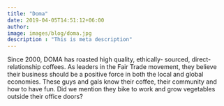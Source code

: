 ```yaml
---
title: "Doma"
date: 2019-04-05T14:51:12+06:00
author: 
image: images/blog/doma.jpg
description : "This is meta description"
---
```


Since 2000, DOMA has roasted high quality, ethically- sourced,
direct-relationship coffees. As leaders in the Fair Trade movement,
they believe their business should be a positive force
in both the local and global economies. These guys
and gals know their coffee, their community and how
to have fun. Did we mention they bike to
work and grow vegetables outside their office doors?